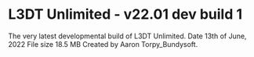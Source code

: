 # L3DT Unlimited - v22.01 dev build 1 
  The very latest developmental build of L3DT Unlimited. Date	13th of June, 2022 File size	18.5 MB Created by  Aaron Torpy_Bundysoft.
